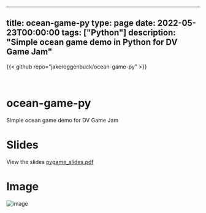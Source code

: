 
---
title: ocean-game-py
type: page
date: 2022-05-23T00:00:00
tags: ["Python"]
description: "Simple ocean game demo in Python for DV Game Jam"
---

{{< github repo="jakeroggenbuck/ocean-game-py" >}}

<br>

# ocean-game-py
Simple ocean game demo for DV Game Jam

# Slides
View the slides [pygame_slides.pdf](pygame_slides.pdf)

# Image
![image](https://user-images.githubusercontent.com/35516367/169742753-a7c5e2e4-b486-4090-b603-01b5dad77c24.png)
